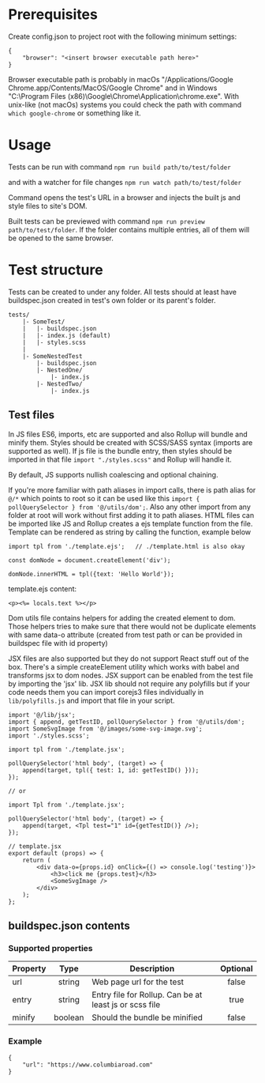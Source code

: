 # Prerequisites

Create config.json to project root with the following minimum settings:

```
{
	"browser": "<insert browser executable path here>"
}
```

Browser executable path is probably in macOs "/Applications/Google Chrome.app/Contents/MacOS/Google Chrome" and in Windows "C:\Program Files (x86)\Google\Chrome\Application\chrome.exe". With unix-like (not macOs) systems you could check the path with command `which google-chrome` or something like it.

# Usage

Tests can be run with command `npm run build path/to/test/folder`

and with a watcher for file changes `npm run watch path/to/test/folder`

Command opens the test's URL in a browser and injects the built js and style files to site's DOM.

Built tests can be previewed with command `npm run preview path/to/test/folder`. If the folder contains multiple entries, all of them will be opened to the same browser.

# Test structure

Tests can be created to under any folder. All tests should at least have buildspec.json created in test's own folder or its parent's folder.

```
tests/
	|- SomeTest/
	|	|- buildspec.json
	|	|- index.js (default)
	|	|- styles.scss
	|
	|- SomeNestedTest
		|- buildspec.json
		|- NestedOne/
			|- index.js
		|- NestedTwo/
			|- index.js
```

## Test files

In JS files ES6, imports, etc are supported and also Rollup will bundle and minify them. Styles should be created with SCSS/SASS syntax (imports are supported as well). If js file is the bundle entry, then styles should be imported in that file `import "./styles.scss"` and Rollup will handle it.

By default, JS supports nullish coalescing and optional chaining.

If you're more familiar with path aliases in import calls, there is path alias for `@/*` which points to root so it can be used like this `import { pollQuerySelector } from '@/utils/dom';`. Also any other import from any folder at root will work without first adding it to path aliases.
HTML files can be imported like JS and Rollup creates a ejs template function from the file. Template can be rendered as string by calling the function, example below

```
import tpl from './template.ejs'; 	// ./template.html is also okay

const domNode = document.createElement('div');

domNode.innerHTML = tpl({text: 'Hello World'});
```

template.ejs content:

```
<p><%= locals.text %></p>
```

Dom utils file contains helpers for adding the created element to dom. Those helpers tries to make sure that there would not be duplicate elements with same data-o attribute (created from test path or can be provided in buildspec file with id property)

JSX files are also supported but they do not support React stuff out of the box. There's a simple createElement utility which works with babel and transforms jsx to dom nodes. JSX support can be enabled from the test file by importing the 'jsx' lib. JSX lib should not require any polyfills but if your code needs them you can import corejs3 files individually in `lib/polyfills.js` and import that file in your script.

```
import '@/lib/jsx';
import { append, getTestID, pollQuerySelector } from '@/utils/dom';
import SomeSvgImage from '@/images/some-svg-image.svg';
import './styles.scss';

import tpl from './template.jsx';

pollQuerySelector('html body', (target) => {
	append(target, tpl({ test: 1, id: getTestID() }));
});

// or

import Tpl from './template.jsx';

pollQuerySelector('html body', (target) => {
	append(target, <Tpl test="1" id={getTestID()} />);
});

// template.jsx
export default (props) => {
	return (
		<div data-o={props.id} onClick={() => console.log('testing')}>
			<h3>click me {props.test}</h3>
			<SomeSvgImage />
		</div>
	);
};

```

## buildspec.json contents

### Supported properties

| Property |  Type   | Description                                            | Optional |
| -------- | :-----: | ------------------------------------------------------ | :------: |
| url      | string  | Web page url for the test                              |  false   |
| entry    | string  | Entry file for Rollup. Can be at least js or scss file |   true   |
| minify   | boolean | Should the bundle be minified                          |  false   |

### Example

```
{
	"url": "https://www.columbiaroad.com"
}
```

